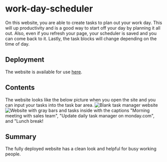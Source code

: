 # work-day-scheduler
On this website, you are able to create tasks to plan out your work day. This will up productivity and is a good way to start off your day by planning it all out. Also, even if you refresh your page, your scheduler is saved and you can come back to it. Lastly, the task blocks will change depending on the time of day.

## Deployment
The website is available for use [here](https://kelliekumasaka.github.io/work-day-scheduler/). 

## Contents
The website looks like the below picture when you open the site and you can input your tasks into the task bar area.
![Blank task manager website](work-day-scheduler/images/blank.png)
![Website with gray bars and tasks inside with the captions "Morning meeting with sales team", "Update daily task manager on monday.com", and "Lunch break!](work-day-scheduler/images/filled.png)

## Summary
The fully deployed website has a clean look and helpful for busy working people.